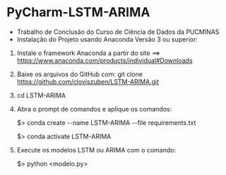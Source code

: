 # PyCharm-LSTM-ARIMA
- Trabalho de Conclusão do Curso de Ciência de Dados da PUCMINAS
- Instalação do Projeto usando Anaconda Versão 3 ou superior:

1) Instale o framework Anaconda a partir do site ==> https://www.anaconda.com/products/individual#Downloads

2) Baixe os arquivos do GitHub com: git clone https://github.com/cloviszuben/LSTM-ARIMA.git

3) cd LSTM-ARIMA 

4) Abra o prompt de comandos e aplique os comandos:

    $> conda create --name LSTM-ARIMA --file requirements.txt
    
    $> conda activate LSTM-ARIMA

6) Execute os modelos LSTM ou ARIMA com o comando:

    $> python <modelo.py> 
